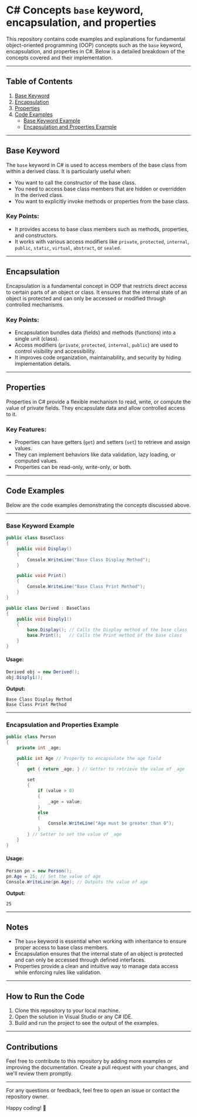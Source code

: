 #  C# Concepts `base` keyword, encapsulation, and properties 

This repository contains code examples and explanations for fundamental object-oriented programming (OOP) concepts such as the `base` keyword, encapsulation, and properties in C#. Below is a detailed breakdown of the concepts covered and their implementation.

---

## Table of Contents

1. [Base Keyword](#base-keyword)
2. [Encapsulation](#encapsulation)
3. [Properties](#properties)
4. [Code Examples](#code-examples)
   - [Base Keyword Example](#base-keyword-example)
   - [Encapsulation and Properties Example](#encapsulation-and-properties-example)

---

## Base Keyword

The `base` keyword in C# is used to access members of the base class from within a derived class. It is particularly useful when:

- You want to call the constructor of the base class.
- You need to access base class members that are hidden or overridden in the derived class.
- You want to explicitly invoke methods or properties from the base class.

### Key Points:
- It provides access to base class members such as methods, properties, and constructors.
- It works with various access modifiers like `private`, `protected`, `internal`, `public`, `static`, `virtual`, `abstract`, or `sealed`.

---

## Encapsulation

Encapsulation is a fundamental concept in OOP that restricts direct access to certain parts of an object or class. It ensures that the internal state of an object is protected and can only be accessed or modified through controlled mechanisms.

### Key Points:
- Encapsulation bundles data (fields) and methods (functions) into a single unit (class).
- Access modifiers (`private`, `protected`, `internal`, `public`) are used to control visibility and accessibility.
- It improves code organization, maintainability, and security by hiding implementation details.

---

## Properties

Properties in C# provide a flexible mechanism to read, write, or compute the value of private fields. They encapsulate data and allow controlled access to it.

### Key Features:
- Properties can have getters (`get`) and setters (`set`) to retrieve and assign values.
- They can implement behaviors like data validation, lazy loading, or computed values.
- Properties can be read-only, write-only, or both.

---

## Code Examples

Below are the code examples demonstrating the concepts discussed above.

---

### Base Keyword Example

```csharp
public class BaseClass 
{
    public void Display()
    {
        Console.WriteLine("Base Class Display Method");
    }

    public void Print()
    {
        Console.WriteLine("Base Class Print Method");
    }
}

public class Derived : BaseClass
{
    public void Disply1()
    {
        base.Display(); // Calls the Display method of the base class
        base.Print();   // Calls the Print method of the base class
    }
}
```

#### Usage:
```csharp
Derived obj = new Derived();
obj.Disply1();
```

**Output:**
```
Base Class Display Method
Base Class Print Method
```

---

### Encapsulation and Properties Example

```csharp
public class Person
{
    private int _age;

    public int Age // Property to encapsulate the age field
    { 
        get { return _age; } // Getter to retrieve the value of _age

        set 
        { 
            if (value > 0)
            {
                _age = value;
            }
            else
            {
                Console.WriteLine("Age must be greater than 0");
            }
        } // Setter to set the value of _age
    } 
}
```

#### Usage:
```csharp
Person pn = new Person();
pn.Age = 25; // Set the value of age
Console.WriteLine(pn.Age); // Outputs the value of age
```

**Output:**
```
25
```

---

## Notes

- The `base` keyword is essential when working with inheritance to ensure proper access to base class members.
- Encapsulation ensures that the internal state of an object is protected and can only be accessed through defined interfaces.
- Properties provide a clean and intuitive way to manage data access while enforcing rules like validation.

---

## How to Run the Code

1. Clone this repository to your local machine.
2. Open the solution in Visual Studio or any C# IDE.
3. Build and run the project to see the output of the examples.

---

## Contributions

Feel free to contribute to this repository by adding more examples or improving the documentation. Create a pull request with your changes, and we'll review them promptly.

---
For any questions or feedback, feel free to open an issue or contact the repository owner.

Happy coding! 🚀
